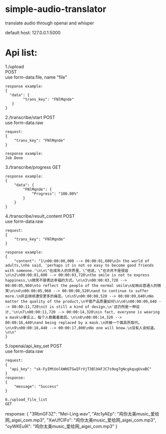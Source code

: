 # simple-audio-translator
translate audio through openai and whisper

default host: 127.0.0.1:5000  

# Api list:

1./upload  
POST  
use form-data.file, name "file"  
```  
response example:
{  
  "data": {  
        "trans_key": "FNlMqnde"  
   }  
}
```  
  
2./transcribe/start
POST  
use form-data.raw  
```  
request:
{  
    "trans_key": "FNlMqnde"  
}  
  
response example:
Job Done
```   
  
3./transcribe/progress
GET   
```    
response example:  
{
    "data": {
        "FNlMqnde": {
            "Progress": "100.00%"
        }
    }
}  
```  

4./transcribe/result_content 
POST  
use form-data.raw   
```  
request:
{
    "trans_key": "FNlMqnde"
}

response example:
{
    "content": "1\n00:00:00,000 --> 00:00:01,600\nIn the world of adults,\nhe said, 'perhaps it is not so easy to become good friends with someone.'\n\n\"在成年人的世界里，\"他说，\"也许并不是很容\n\n2\n00:00:01,600 --> 00:00:03,720\nthe smile is not to express happiness,\n微笑不是表达幸福的方式。\n\n3\n00:00:03,720 --> 00:00:05,960\nto reflect the people of the normal smile\n反映出普通人的微笑\n\n4\n00:00:05,960 --> 00:00:08,520\nand to continue to suffer more.\n并且继续遭受更多的痛苦。\n\n5\n00:00:08,520 --> 00:00:09,640\nNo matter the quality of the product,\n不管产品质量如何\n\n6\n00:00:09,640 --> 00:00:11,720\nit is still a kind of design,\n'这仍然是一种设计,'\n\n7\n00:00:11,720 --> 00:00:14,320\nin fact, everyone is wearing a mask\n事实上，每个人都戴着面具。\n\n8\n00:00:14,320 --> 00:00:16,440\nand being replaced by a mask.\n并被一个面具所取代。\n\n9\n00:00:16,440 --> 00:00:17,800\nNo one will know.\n没有人会知道。\n\n"
}
```  

5./openai/api_key_set
POST  
use form-data.raw  
```  
request:
{  
  "api_key": "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"   
}
response:
{
    "message": "Success"
}

6./upload_file_list
GET   
```  
response:
{
    "3RbnGF3Z": "Mei-Ling.wav",
    "Atc1yAEp": "鸡你太美music_爱给网_aigei_com.mp3",
    "XwUfCIFo": "鸡你太美music_爱给网_aigei_com.mp3",
    "oyWKEu9I": "鸡你太美music_爱给网_aigei_com.mp3"
}